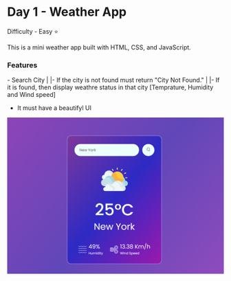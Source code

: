 <h1> Day 1 - Weather App</h1>

Difficulty - Easy :star:

This is a mini weather app built with HTML, CSS, and JavaScript. 

<h3>Features</h3>
 - Search City
    |
    |- If the city is not found must return "City Not Found."
    |
    |- If it is found, then display weathre status in that city [Temprature, Humidity and Wind speed]

 - It must have a beautifyl UI

![WeatherAppScreenshot](images/Show.png)

